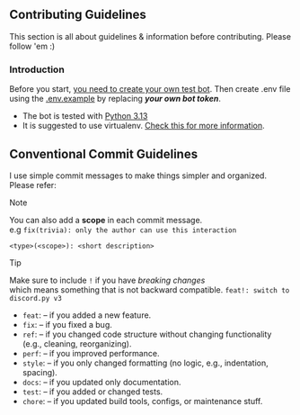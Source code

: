 ## Contributing Guidelines
This section is all about guidelines & information before contributing. Please follow 'em :)
<br />
### Introduction
Before you start, [you need to create your own test bot](https://discord.com/developers). Then create .env file using the [.env.example](https://github.com/Official-CSSO/djinn/blob/master/.env.example) by replacing ***your own bot token***.

- The bot is tested with [Python 3.13](https://www.python.org/downloads/release/python-3137/)
- It is suggested to use virtualenv. [Check this for more information](https://docs.python.org/3/library/venv.html).

## Conventional Commit Guidelines
I use simple commit messages to make things simpler and organized. Please refer:

> [!NOTE]
> You can also add a **scope** in each commit message.  
> e.g `fix(trivia): only the author can use this interaction`
>  
> `<type>(<scope>): <short description>`

> [!TIP]
> Make sure to include `!` if you have *breaking changes*  
> which means something that is not backward compatible. `feat!: switch to discord.py v3`

- `feat`: – if you added a new feature.
- `fix`: – if you fixed a bug.
- `ref`: – if you changed code structure without changing functionality (e.g., cleaning, reorganizing).
- `perf`: – if you improved performance.
- `style`: – if you only changed formatting (no logic, e.g., indentation, spacing).
- `docs`: – if you updated only documentation.
- `test`: – if you added or changed tests.
- `chore`: – if you updated build tools, configs, or maintenance stuff.

